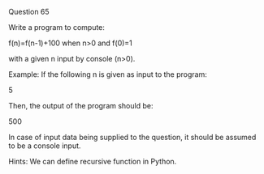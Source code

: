 Question 65

Write a program to compute:

f(n)=f(n-1)+100 when n>0 and f(0)=1

with a given n input by console (n>0).

Example: If the following n is given as input to the program:

5

Then, the output of the program should be:

500

In case of input data being supplied to the question, it should be assumed to be a console input.

Hints: We can define recursive function in Python.
